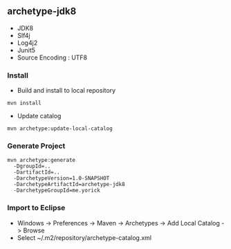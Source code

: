 ## archetype-jdk8

* JDK8
* Slf4j
* Log4j2
* Junit5
* Source Encoding : UTF8

### Install
+ Build and install to local repository
```
mvn install
```
+ Update catalog
```
mvn archetype:update-local-catalog
```
   
### Generate Project
```
mvn archetype:generate 
  -DgroupId=.. 
  -DartifactId=.. 
  -DarchetypeVersion=1.0-SNAPSHOT 
  -DarchetypeArtifactId=archetype-jdk8 
  -DarchetypeGroupId=me.yorick
```

### Import to Eclipse
+ Windows -> Preferences -> Maven -> Archetypes -> Add Local Catalog -> Browse
+ Select ~/.m2/repository/archetype-catalog.xml
